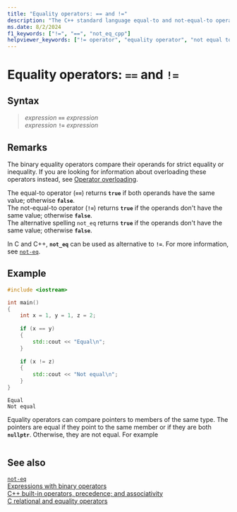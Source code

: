 ```yaml
---
title: "Equality operators: == and !="
description: "The C++ standard language equal-to and not-equal-to operator syntax and use."
ms.date: 8/2/2024
f1_keywords: ["!=", "==", "not_eq_cpp"]
helpviewer_keywords: ["!= operator", "equality operator", "not equal to comparison operator", "equality operator [C++], syntax", "== operator", "not_eq operator", "equal to operator"]
---
```

# Equality operators: `==` and `!=`

## Syntax

> *expression* **`==`** *expression*\
> *expression* **`!=`** *expression*

## Remarks

The binary equality operators compare their operands for strict equality or inequality. If you are looking for information about overloading these operators instead, see [Operator overloading](../cpp/overloading.md).

The equal-to operator (**`==`**) returns **`true`** if both operands have the same value; otherwise **`false`**.\
The not-equal-to operator (**`!=`**) returns **`true`** if the operands don't have the same value; otherwise **`false`**.\
The alternative spelling `not_eq` returns **`true`** if the operands don't have the same value; otherwise **`false`**.

In C and C++, **`not_eq`** can be used as alternative to **`!=`**. For more information, see [`not-eq`](../c-runtime-library/reference/not-eq.md).

## Example

```cpp
#include <iostream>

int main()
{
    int x = 1, y = 1, z = 2;
    
    if (x == y)
    {
        std::cout << "Equal\n";
    }
    
    if (x != z)
    {
        std::cout << "Not equal\n";
    }
}
```

```output
Equal
Not equal
```

Equality operators can compare pointers to members of the same type. The pointers are equal if they point to the same member or if they are both **`nullptr`**. Otherwise, they are not equal.  For example

```cpp

```

## See also

[`not-eq`](../c-runtime-library/reference/not-eq.md)\
[Expressions with binary operators](../cpp/expressions-with-binary-operators.md)\
[C++ built-in operators, precedence; and associativity](../cpp/cpp-built-in-operators-precedence-and-associativity.md)\
[C relational and equality operators](../c-language/c-relational-and-equality-operators.md)
